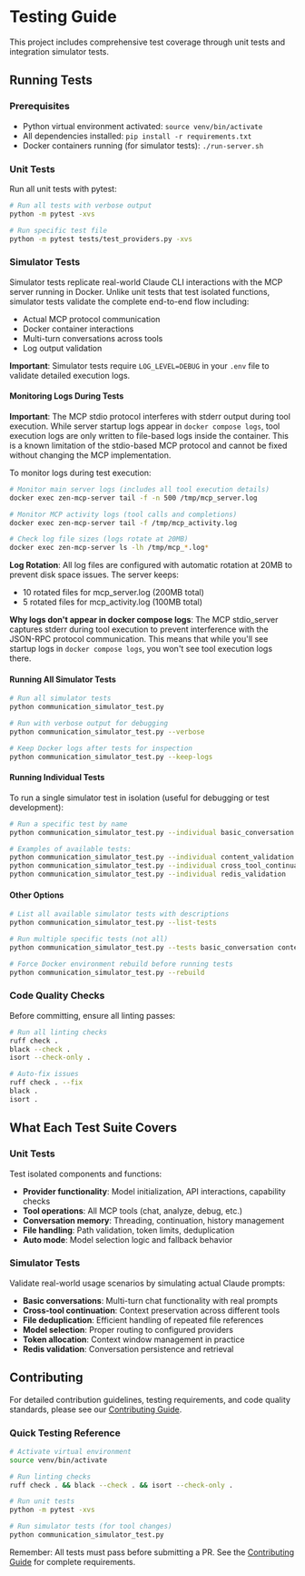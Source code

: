 # Testing Guide

This project includes comprehensive test coverage through unit tests and integration simulator tests.

## Running Tests

### Prerequisites
- Python virtual environment activated: `source venv/bin/activate`
- All dependencies installed: `pip install -r requirements.txt`
- Docker containers running (for simulator tests): `./run-server.sh`

### Unit Tests

Run all unit tests with pytest:
```bash
# Run all tests with verbose output
python -m pytest -xvs

# Run specific test file
python -m pytest tests/test_providers.py -xvs
```

### Simulator Tests

Simulator tests replicate real-world Claude CLI interactions with the MCP server running in Docker. Unlike unit tests that test isolated functions, simulator tests validate the complete end-to-end flow including:
- Actual MCP protocol communication
- Docker container interactions
- Multi-turn conversations across tools
- Log output validation

**Important**: Simulator tests require `LOG_LEVEL=DEBUG` in your `.env` file to validate detailed execution logs.

#### Monitoring Logs During Tests

**Important**: The MCP stdio protocol interferes with stderr output during tool execution. While server startup logs appear in `docker compose logs`, tool execution logs are only written to file-based logs inside the container. This is a known limitation of the stdio-based MCP protocol and cannot be fixed without changing the MCP implementation.

To monitor logs during test execution:

```bash
# Monitor main server logs (includes all tool execution details)
docker exec zen-mcp-server tail -f -n 500 /tmp/mcp_server.log

# Monitor MCP activity logs (tool calls and completions)  
docker exec zen-mcp-server tail -f /tmp/mcp_activity.log

# Check log file sizes (logs rotate at 20MB)
docker exec zen-mcp-server ls -lh /tmp/mcp_*.log*
```

**Log Rotation**: All log files are configured with automatic rotation at 20MB to prevent disk space issues. The server keeps:
- 10 rotated files for mcp_server.log (200MB total)
- 5 rotated files for mcp_activity.log (100MB total)

**Why logs don't appear in docker compose logs**: The MCP stdio_server captures stderr during tool execution to prevent interference with the JSON-RPC protocol communication. This means that while you'll see startup logs in `docker compose logs`, you won't see tool execution logs there.

#### Running All Simulator Tests
```bash
# Run all simulator tests
python communication_simulator_test.py

# Run with verbose output for debugging
python communication_simulator_test.py --verbose

# Keep Docker logs after tests for inspection
python communication_simulator_test.py --keep-logs
```

#### Running Individual Tests
To run a single simulator test in isolation (useful for debugging or test development):

```bash
# Run a specific test by name
python communication_simulator_test.py --individual basic_conversation

# Examples of available tests:
python communication_simulator_test.py --individual content_validation
python communication_simulator_test.py --individual cross_tool_continuation
python communication_simulator_test.py --individual redis_validation
```

#### Other Options
```bash
# List all available simulator tests with descriptions
python communication_simulator_test.py --list-tests

# Run multiple specific tests (not all)
python communication_simulator_test.py --tests basic_conversation content_validation

# Force Docker environment rebuild before running tests
python communication_simulator_test.py --rebuild
```

### Code Quality Checks

Before committing, ensure all linting passes:
```bash
# Run all linting checks
ruff check .
black --check .
isort --check-only .

# Auto-fix issues
ruff check . --fix
black .
isort .
```

## What Each Test Suite Covers

### Unit Tests
Test isolated components and functions:
- **Provider functionality**: Model initialization, API interactions, capability checks
- **Tool operations**: All MCP tools (chat, analyze, debug, etc.)
- **Conversation memory**: Threading, continuation, history management
- **File handling**: Path validation, token limits, deduplication
- **Auto mode**: Model selection logic and fallback behavior

### Simulator Tests
Validate real-world usage scenarios by simulating actual Claude prompts:
- **Basic conversations**: Multi-turn chat functionality with real prompts
- **Cross-tool continuation**: Context preservation across different tools
- **File deduplication**: Efficient handling of repeated file references
- **Model selection**: Proper routing to configured providers
- **Token allocation**: Context window management in practice
- **Redis validation**: Conversation persistence and retrieval

## Contributing

For detailed contribution guidelines, testing requirements, and code quality standards, please see our [Contributing Guide](./contributions.md).

### Quick Testing Reference

```bash
# Activate virtual environment
source venv/bin/activate

# Run linting checks
ruff check . && black --check . && isort --check-only .

# Run unit tests
python -m pytest -xvs

# Run simulator tests (for tool changes)
python communication_simulator_test.py
```

Remember: All tests must pass before submitting a PR. See the [Contributing Guide](./contributions.md) for complete requirements.